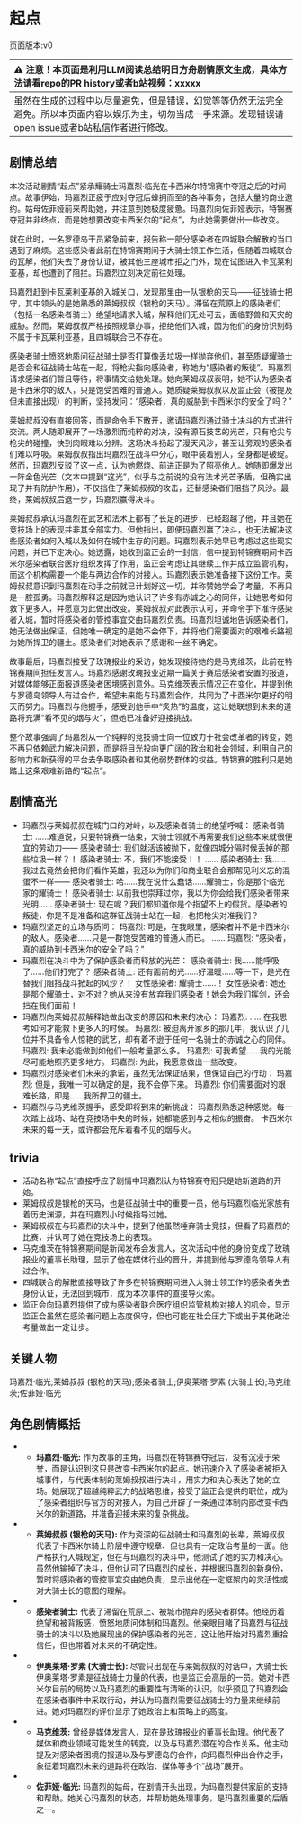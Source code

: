 # 起点
页面版本:v0
 

| :warning: 注意！本页面是利用LLM阅读总结明日方舟剧情原文生成，具体方法请看repo的PR history或者b站视频：xxxxx           |
|:----------------------------|
| 虽然在生成的过程中以尽量避免，但是错误，幻觉等等仍然无法完全避免。所以本页面内容以娱乐为主，切勿当成一手来源。发现错误请open issue或者b站私信作者进行修改。|



## 剧情总结
本次活动剧情“起点”紧承耀骑士玛嘉烈·临光在卡西米尔特锦赛中夺冠之后的时间点。故事伊始，玛嘉烈正疲于应对夺冠后蜂拥而至的各种事务，包括大量的商业邀约。姑母佐菲娅前来帮助她，并注意到她极度疲惫。玛嘉烈向佐菲娅表示，特锦赛夺冠并非终点，而是她想要改变卡西米尔的“起点”，为此她需要做出一些改变。

就在此时，一名罗德岛干员紧急前来，报告称一部分感染者在四城联合解散的当口遇到了麻烦。这些感染者此前在特锦赛期间于大骑士领工作生活，但随着四城联合的瓦解，他们失去了身份认证，被其他三座城市拒之门外，现在试图进入卡瓦莱利亚基，却也遭到了阻拦。玛嘉烈立刻决定前往处理。

玛嘉烈赶到卡瓦莱利亚基的入城关口，发现那里由一队银枪的天马——征战骑士把守，其中领头的是她熟悉的莱姆叔叔（银枪的天马）。滞留在荒原上的感染者们（包括一名感染者骑士）绝望地请求入城，解释他们无处可去，面临野兽和天灾的威胁。然而，莱姆叔叔严格按照规章办事，拒绝他们入城，因为他们的身份识别码不属于卡瓦莱利亚基，且四城联合已不存在。

感染者骑士愤怒地质问征战骑士是否打算像丢垃圾一样抛弃他们，甚至质疑耀骑士是否会和征战骑士站在一起，将枪尖指向感染者，称她为“感染者的叛徒”。玛嘉烈请求感染者们暂且等待，将事情交给她处理。她向莱姆叔叔表明，她不认为感染者是卡西米尔的敌人，只是饱受苦难的普通人。她质疑莱姆叔叔以及监正会（被提及但未直接出现）的判断，坚持发问：“感染者，真的威胁到卡西米尔的安全了吗？”

莱姆叔叔没有直接回答，而是命令手下散开，邀请玛嘉烈通过骑士决斗的方式进行交流。两人随即展开了一场激烈而纯粹的对决，没有源石技艺的光芒，只有枪尖与枪尖的碰撞，快到肉眼难以分辨。这场决斗扬起了漫天风沙，甚至让旁观的感染者们难以呼吸。莱姆叔叔指出玛嘉烈在战斗中分心，眼中装着别人，全身都是破绽。然而，玛嘉烈反驳了这一点，认为她燃烧、前进正是为了照亮他人。她随即爆发出一阵金色光芒（文本中提到“这光”，似乎与之前说的没有法术光芒矛盾，但确实出现了并有防护作用），不仅挡住了莱姆叔叔的攻击，还替感染者们阻挡了风沙。最终，莱姆叔叔后退一步，玛嘉烈赢得决斗。

莱姆叔叔承认玛嘉烈在武艺和法术上都有了长足的进步，已经超越了他，并且她在竞技场上的表现并非其全部实力。但他指出，即便玛嘉烈赢了决斗，也无法解决这些感染者如何入城以及如何在城中生存的问题。玛嘉烈表示她早已考虑过这些现实问题，并已下定决心。她透露，她收到监正会的一封信，信中提到特锦赛期间卡西米尔感染者联合医疗组织发挥了作用，监正会考虑让其继续工作并成立监管机构，而这个机构需要一个能与两边合作的对接人。玛嘉烈表示她准备接下这份工作。莱姆叔叔意识到玛嘉烈在动手之前就已计划好这一切，并称赞她学会了考量，不再只是一腔孤勇。玛嘉烈解释这是因为她认识了许多有赤诚之心的同伴，让她思考如何救下更多人，并愿意为此做出改变。莱姆叔叔对此表示认可，并命令手下准许感染者入城，暂时将感染者的管控事宜交由玛嘉烈负责。玛嘉烈坦诚地告诉感染者们，她无法做出保证，但她唯一确定的是她不会停下，并将他们需要面对的艰难长路视为她所捍卫的疆土。感染者们对她表示了感谢和一丝不确定。

故事最后，玛嘉烈接受了玫瑰报业的采访，她发现接待她的是马克维茨，此前在特锦赛期间担任发言人。玛嘉烈感谢玫瑰报业近期一篇关于赛后感染者安置的报道，对媒体能够正面报道感染者困境感到意外。马克维茨表示情况正在变化，并提到他与罗德岛领导人有过合作，希望未来能与玛嘉烈合作，共同为了卡西米尔更好的明天而努力。玛嘉烈与他握手，感受到他手中“炙热”的温度，这让她联想到未来的道路将充满“看不见的烟与火”，但她已准备好迎接挑战。

整个故事强调了玛嘉烈从一个纯粹的竞技骑士向一位致力于社会改革者的转变，她不再只依赖武力解决问题，而是将目光投向更广阔的政治和社会领域，利用自己的影响力和新获得的平台去争取感染者和其他弱势群体的权益。特锦赛的胜利只是她踏上这条艰难新路的“起点”。
## 剧情高光
*   玛嘉烈与莱姆叔叔在城门口的对峙，以及感染者骑士的绝望呼喊：
    感染者骑士: ......难道说，只要特锦赛一结束，大骑士领就不再需要我们这些本来就很便宜的劳动力——
    感染者骑士: 我们就活该被抛下，就像四城分隔时候丢掉的那些垃圾一样？！
    感染者骑士: 不，我们不能接受！！
    ......
    感染者骑士: 我......我过去竟然会把你们看作英雄，我还以为你们和商业联合会那帮见利义忘的混蛋不一样——
    感染者骑士: 哈......我在说什么蠢话......耀骑士，你是那个临光家的耀骑士！
    感染者骑士: 以前我也崇拜过你，我以为你会给我们感染者带来光明......
    感染者骑士: 现在呢？我们都知道你是个指望不上的假货。感染者的叛徒，你是不是准备和这群征战骑士站在一起，也把枪尖对准我们？
*   玛嘉烈坚定的立场与质问：
    玛嘉烈: 可是，在我眼里，感染者并不是卡西米尔的敌人。感染者......只是一群饱受苦难的普通人而已。
    ......
    玛嘉烈: “感染者，真的威胁到卡西米尔的安全了吗？”
*   玛嘉烈在决斗中为了保护感染者而释放的光芒：
    感染者骑士: 我......能呼吸了......他们打完了？
    感染者骑士: 还有面前的光......好温暖......等一下，是光在替我们阻挡战斗掀起的风沙？！
    女性感染者: 耀骑士......！
    女性感染者: 她还是那个耀骑士，对不对？她从来没有放弃我们感染者！她会为我们挥剑，还会挡在我们面前！
*   玛嘉烈向莱姆叔叔解释她做出改变的原因和未来的决心：
    玛嘉烈: ......在我思考如何才能救下更多人的时候。
    玛嘉烈: 被迫离开家乡的那几年，我认识了几位并不具备令人惊艳的武艺，却有着不逊于任何一名骑士的赤诚之心的同伴。
    玛嘉烈: 我未必能做到如他们一般考量那么多。
    玛嘉烈: 可我希望......我的光能尽可能地照亮更多地方。
    玛嘉烈: 为此，我愿意做出一些改变。
*   玛嘉烈对感染者们未来的承诺，虽然无法保证结果，但保证自己的行动：
    玛嘉烈: 但是，我唯一可以确定的是，我不会停下来。
    玛嘉烈: 你们需要面对的艰难长路，即是......我所捍卫的疆土。
*   玛嘉烈与马克维茨握手，感受即将到来的新挑战：
    玛嘉烈熟悉这种感觉。每一次踏上战场、站在竞技场中央的时候，她都能感到与之相似的振奋。
    卡西米尔未来的每一天，或许都会充斥着看不见的烟与火。
## trivia
*   活动名称“起点”直接呼应了剧情中玛嘉烈认为特锦赛夺冠只是她新道路的开始。
*   莱姆叔叔是银枪的天马，也是征战骑士中的重要一员，他与玛嘉烈临光家族有着历史渊源，并在玛嘉烈小时候指导过她。
*   莱姆叔叔在与玛嘉烈的决斗中，提到了他虽然唾弃骑士竞技，但看了玛嘉烈的比赛，并认可了她在竞技场上的表现。
*   马克维茨在特锦赛期间是新闻发布会发言人，这次活动中他的身份变成了玫瑰报业的董事长助理，显示了他在媒体行业的晋升，并提到他与罗德岛领导人有过合作。
*   四城联合的解散直接导致了许多在特锦赛期间进入大骑士领工作的感染者失去身份认证，无法回到城市，成为本次事件的直接导火索。
*   监正会向玛嘉烈提供了成为感染者联合医疗组织监管机构对接人的机会，显示监正会虽然在感染者问题上态度保守，但也可能在社会压力下或出于其他政治考量做出一定让步。
## 关键人物
玛嘉烈·临光;莱姆叔叔 (银枪的天马);感染者骑士;伊奥莱塔·罗素 (大骑士长);马克维茨;佐菲娅·临光
## 角色剧情概括
-   *   **玛嘉烈·临光:** 作为故事的主角，玛嘉烈在特锦赛夺冠后，没有沉浸于荣誉，而是认识到这只是改变卡西米尔的起点。她迅速介入了感染者被拒入城事件，与代表体制的莱姆叔叔进行决斗，用实力和决心表达了她的立场。她展现了超越纯粹武力的战略思维，接受了监正会提供的职位，成为了感染者组织与官方的对接人，为自己开辟了一条通过体制内部改变卡西米尔的新道路，并准备迎接未来的复杂挑战。
-   *   **莱姆叔叔 (银枪的天马):** 作为资深的征战骑士和玛嘉烈的长辈，莱姆叔叔代表了卡西米尔骑士阶层中遵守规章、但也具有一定政治考量的一面。他严格执行入城规定，但在与玛嘉烈的决斗中，他测试了她的实力和决心。虽然他输掉了决斗，但他认可了玛嘉烈的成长，并根据玛嘉烈的新身份，暂时将感染者的管控事宜交由她负责，显示出他在一定框架内的灵活性或对大骑士长的意图的理解。
-   *   **感染者骑士:** 代表了滞留在荒原上、被城市抛弃的感染者群体。他经历着绝望和被背叛感，愤怒地质问体制和玛嘉烈。他亲眼目睹了玛嘉烈与征战骑士的决斗以及她展现出的保护感染者的光芒，这让他开始对玛嘉烈重拾信任，但也带着对未来的不确定性。
-   *   **伊奥莱塔·罗素 (大骑士长):** 尽管只出现在与莱姆叔叔的对话中，大骑士长伊奥莱塔·罗素是征战骑士力量的代表，也是监正会高层的一员。她对卡西米尔目前的局势以及玛嘉烈的重要性有清晰的认识，似乎预见了玛嘉烈会在感染者事件中采取行动，并认为玛嘉烈需要征战骑士的力量来继续前进。她对玛嘉烈的评价显示了她政治上和策略上的高度。
-   *   **马克维茨:** 曾经是媒体发言人，现在是玫瑰报业的董事长助理。他代表了媒体和商业领域可能发生的转变，以及与玛嘉烈潜在的合作关系。他主动提及对感染者困境的报道以及与罗德岛的合作，向玛嘉烈伸出合作之手，象征着玛嘉烈未来的道路将在政治、媒体等多个“战场”展开。
-   *   **佐菲娅·临光:** 玛嘉烈的姑母，在剧情开头出现，为玛嘉烈提供家庭的支持和帮助。她关心玛嘉烈的状态，并帮助她处理事务，是玛嘉烈重要的后盾之一。